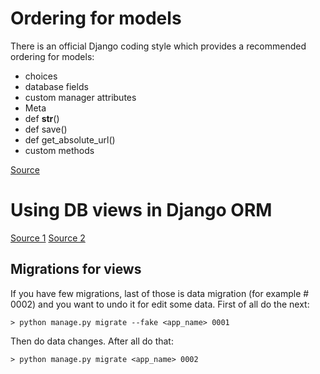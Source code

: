 # Ordering for models

There is an official Django coding style which provides a recommended ordering for models:

- choices
- database fields
- custom manager attributes
- Meta
- def __str__()
- def save()
- def get_absolute_url()
- custom methods

[Source](https://learndjango.com/tutorials/django-best-practices-models)

# Using DB views in Django ORM
[Source 1](https://rescale.com/blog/using-database-views-in-django-orm/)
[Source 2](https://www.laurencegellert.com/2020/07/querying-complex-data-in-django-with-views/)


## Migrations for views
If you have few migrations, last of those is data migration (for example # 0002) and you want to undo it for edit some data.
First of all do the next:
```
> python manage.py migrate --fake <app_name> 0001
```
Then do data changes. After all do that:
```
> python manage.py migrate <app_name> 0002
```
